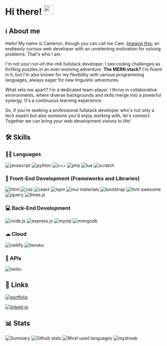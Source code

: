 <h1>Hi there! <img src="https://media.giphy.com/media/hvRJCLFzcasrR4ia7z/giphy.gif" width="30px" height="30px"></h1>

<h2>ℹ About me</h2>

<!-- <p>My name is Cameron, and as a passionate fullstack developer, I possess a deep commitment to learning and serving my community. My aim is to design and develop scalable, maintainable, and efficient software solutions that meet the needs of clients. I thrive in cooperative environments with people of diverse backgrounds and varying skill sets. I take my communication skills just as seriously as I take my technical skills, constantly looking for ways to improve myself. I'm always eager to put in the time and effort necessary to ensure my own success as well as the success of the organizations I work for. I take pride in the professionalism that I put into my work and am committed to delivering top-quality solutions that exceed expectations.
 </p> -->

 <p>
  Hello! My name is Cameron, though you can call me Cam. <ins>Imagine this:</ins> an endlessly curious web developer with an unrelenting motivation for solving problems. That's who I am.

I'm not your run-of-the-mill fullstack developer. I see coding challenges as thrilling puzzles in an ever-evolving adventure. <b>The MERN stack?</b> I'm fluent in it, but I'm also known for my flexibility with various programming languages, always eager for new linguistic adventures.

What sets me apart? I'm a dedicated team-player. I thrive in collaborative environments, where diverse backgrounds and skills merge into a powerful synergy. It's a continuous learning experience.

So, if you're seeking a professional fullstack developer who's not only a tech expert but also someone you'd enjoy working with, let's connect. Together we can bring your web development visions to life!
 </p>

 ## 🛠 Skills

 ### 👩‍💻 Languages
 ![javascript](https://img.shields.io/badge/JavaScript-323330?style=for-the-badge&logo=javascript&logoColor=F7DF1E)
 ![python](https://img.shields.io/badge/Python-FFD43B?style=for-the-badge&logo=python&logoColor=blue)
 ![c++](https://img.shields.io/badge/C%2B%2B-00599C?style=for-the-badge&logo=c%2B%2B&logoColor=white)
 ![php](https://img.shields.io/badge/PHP-777BB4?style=for-the-badge&logo=php&logoColor=white)
 ![lua](https://img.shields.io/badge/Lua-2C2D72?style=for-the-badge&logo=lua&logoColor=white)
 ![scratch](https://img.shields.io/badge/Scratch-4D97FF?style=for-the-badge&logo=Scratch&logoColor=white)
 
 ### 🚀 Front-End Development (Frameworks and Libraries)
 ![html](https://img.shields.io/badge/HTML5-E34F26?style=for-the-badge&logo=html5&logoColor=white)
 ![css](https://img.shields.io/badge/CSS3-1572B6?style=for-the-badge&logo=css3&logoColor=white)
 ![react](https://img.shields.io/badge/React-20232A?style=for-the-badge&logo=react&logoColor=61DAFB)
 ![npm](https://img.shields.io/badge/npm-CB3837?style=for-the-badge&logo=npm&logoColor=white)
 ![mui materials](https://img.shields.io/badge/Material%20UI-007FFF?style=for-the-badge&logo=mui&logoColor=white)
 ![bootstrap](https://img.shields.io/badge/Bootstrap-563D7C?style=for-the-badge&logo=bootstrap&logoColor=white)
 ![font awesome](https://img.shields.io/badge/Font_Awesome-339AF0?style=for-the-badge&logo=fontawesome&logoColor=white)
 ![jquery](https://img.shields.io/badge/jQuery-0769AD?style=for-the-badge&logo=jquery&logoColor=white)
 ![three.js](https://img.shields.io/badge/Three.js-000000?style=for-the-badge&logo=three.js&logoColor=white)
 
 ### 💻 Back-End Development
 ![node.js](https://img.shields.io/badge/Node.js-339933?style=for-the-badge&logo=nodedotjs&logoColor=white)
 ![express.js](https://img.shields.io/badge/Express.js-000000?style=for-the-badge&logo=express&logoColor=white)
 ![mysql](https://img.shields.io/badge/MySQL-005C84?style=for-the-badge&logo=mysql&logoColor=white)
 ![mongodb](https://img.shields.io/badge/MongoDB-4EA94B?style=for-the-badge&logo=mongodb&logoColor=white)
 
 ### ☁ Cloud
 ![netlify](https://img.shields.io/badge/Netlify-00C7B7?style=for-the-badge&logo=netlify&logoColor=white)
 ![heroku](https://img.shields.io/badge/Heroku-430098?style=for-the-badge&logo=heroku&logoColor=white)
 
 ### 🧩 APIs
 ![twilio](https://img.shields.io/badge/Twilio-F22F46?style=for-the-badge&logo=Twilio&logoColor=white)
 
 ## 🔗 Links
 [![portfolio](https://img.shields.io/badge/Portfolio-5340ff?style=for-the-badge&logo=Google-chrome&logoColor=white)](https://www.cameronburnsdev.com/) 
<!--  [![resume](https://img.shields.io/badge/Resume-4285F4?style=for-the-badge&logo=read-the-docs&logoColor=white)](https://drive.google.com/file/d/17Sh0OnoNikjEv5vYv1QZy63q5CoB0cr9/view?usp=sharing) -->
 [![linked-in](https://img.shields.io/badge/Linked_In-0077B5?style=for-the-badge&logo=LinkedIn&logoColor=white)](https://www.linkedin.com/in/cameron--burns/)
<!--  [![github](https://img.shields.io/badge/GitHub-000000?style=for-the-badge&logo=GitHub&logoColor=white)](https://github.com/Cameron0942) -->
 
 ## 📊 Stats
 <!-- ![Profile views](https://gpvc.arturio.dev/Cameron0942) <br> -->
 ![Summary](https://github-profile-summary-cards.vercel.app/api/cards/profile-details?username=Cameron0942&theme=tokyonight)
 ![Github stats](https://github-readme-stats.vercel.app/api?username=Cameron0942&theme=tokyonight)
 ![Most used languages](https://github-readme-stats.vercel.app/api/top-langs/?username=Cameron0942&theme=tokyonight)
 <img src="https://github-readme-streak-stats.herokuapp.com/?user=Cameron0942&theme=tokyonight" alt="mystreak"/>

<!---
Cameron0942/Cameron0942 is a ✨ special ✨ repository because its `README.md` (this file) appears on your GitHub profile.
You can click the Preview link to take a look at your changes.
--->
